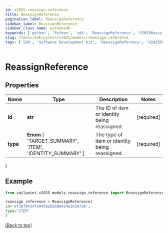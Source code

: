 ```yaml
---
id: v2025-reassign-reference
title: ReassignReference
pagination_label: ReassignReference
sidebar_label: ReassignReference
sidebar_class_name: pythonsdk
keywords: ['python', 'Python', 'sdk', 'ReassignReference', 'V2025ReassignReference'] 
slug: /tools/sdk/python/v2025/models/reassign-reference
tags: ['SDK', 'Software Development Kit', 'ReassignReference', 'V2025ReassignReference']
---
```


# ReassignReference


## Properties

Name | Type | Description | Notes
------------ | ------------- | ------------- | -------------
**id** | **str** | The ID of item or identity being reassigned. | [required]
**type** |  **Enum** [  'TARGET_SUMMARY',    'ITEM',    'IDENTITY_SUMMARY' ] | The type of item or identity being reassigned. | [required]
}

## Example

```python
from sailpoint.v2025.models.reassign_reference import ReassignReference

reassign_reference = ReassignReference(
id='ef38f94347e94562b5bb8424a56397d8',
type='ITEM'
)

```
[[Back to top]](#) 

